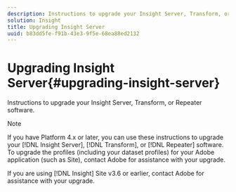 ```yaml
---
description: Instructions to upgrade your Insight Server, Transform, or Repeater software.
solution: Insight
title: Upgrading Insight Server
uuid: b83dd5fe-f91b-43e3-9f5e-68ea88ed2132
---
```


# Upgrading Insight Server{#upgrading-insight-server}

Instructions to upgrade your Insight Server, Transform, or Repeater software.

>[!NOTE]
>
>If you have Platform 4.x or later, you can use these instructions to upgrade your [!DNL Insight Server], [!DNL Transform], or [!DNL Repeater] software. To upgrade the profiles (including your dataset profiles) for your Adobe application (such as Site), contact Adobe for assistance with your upgrade.

If you are using [!DNL Insight] Site v3.6 or earlier, contact Adobe for assistance with your upgrade. 
